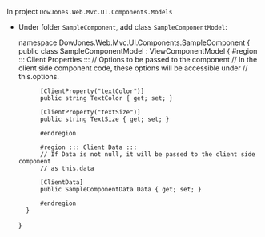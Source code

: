 ﻿In project `DowJones.Web.Mvc.UI.Components.Models`

* Under folder `SampleComponent`, add class `SampleComponentModel`:

	namespace DowJones.Web.Mvc.UI.Components.SampleComponent
	{
		public class SampleComponentModel : ViewComponentModel
		{
			#region ::: Client Properties :::
			// Options to be passed to the component
			// In the client side component code, these options will be accessible under
			// this.options.<clientPropertyName>

			[ClientProperty("textColor")]
			public string TextColor { get; set; }

			[ClientProperty("textSize")]
			public string TextSize { get; set; }

			#endregion

			#region ::: Client Data :::
			// If Data is not null, it will be passed to the client side component
			// as this.data

			[ClientData]
			public SampleComponentData Data { get; set; }

			#endregion
		}
	}